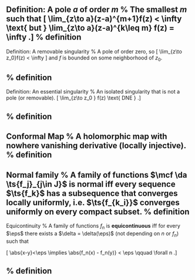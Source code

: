 Definition: A pole $a$ of order $m$
%
The smallest $m$ such that 
\[
\lim_{z\to a}(z-a)^{m+1}f(z) < \infty \text{ but } \lim_{z\to a}(z-a)^{k\leq m} f(z) = \infty
.\]
%
definition
---

Definition: A removable singularity
%
A pole of order zero, so 
\[
\lim_{z\to z_0}f(z) < \infty
\]
and $f$ is bounded on some neighborhood of $z_0$.

%
definition
---

Definition: An essential singularity
%
An isolated singularity that is not a pole (or removable).
\[
\lim_{z\to z_0 } f(z) \text{ DNE }
.\]

%
definition
---

Conformal Map
%
A holomorphic map with nowhere vanishing derivative (locally injective).
%
definition
---


Normal family
%
A family of functions $\mcf \da \ts{f_j}_{j\in J}$ is **normal** iff every sequence $\ts{f_k}$ has a subsequence that converges locally uniformly, i.e. $\ts{f_{k_i}}$ converges uniformly on every compact subset.
%
definition
---


Equicontinuity
%
A family of functions $f_n$ is **equicontinuous** iff for every $\eps$ there exists a $\delta = \delta(\eps)$ (not depending on $n$ or $f_n$) such that 

\[
\abs{x-y}<\eps \implies \abs{f_n(x) - f_n(y)} < \eps
\qquad \forall n
.\]

%
definition
---
